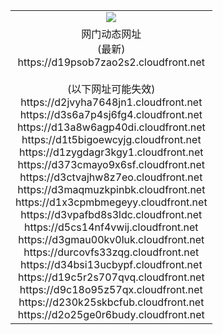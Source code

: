 ﻿<table>
  <tr></tr>
  <tr><td colspan=2 align=center><img src="https://d19psob7zao2s2.cloudfront.net/Up/oGate.jpg" /></td></tr>
  <tr><td colspan=2 align=center>网门动态网址<br/>(最新)
<br>https://d19psob7zao2s2.cloudfront.net
<br/><br/>(以下网址可能失效)
<br>https://d2jvyha7648jn1.cloudfront.net
<br>https://d3s6a7p4sj6fg4.cloudfront.net
<br>https://d13a8w6agp40di.cloudfront.net
<br>https://d1t5bigoewcyjg.cloudfront.net
<br>https://d1zygdagr3kgy1.cloudfront.net
<br>https://d373cmayo9x6sf.cloudfront.net
<br>https://d3ctvajhw8z7eo.cloudfront.net
<br>https://d3maqmuzkpinbk.cloudfront.net
<br>https://d1x3cpmbmegeyy.cloudfront.net
<br>https://d3vpafbd8s3ldc.cloudfront.net
<br>https://d5cs14nf4vwij.cloudfront.net
<br>https://d3gmau00kv0luk.cloudfront.net
<br>https://durcovfs33zqg.cloudfront.net
<br>https://d34bsi13ucbypf.cloudfront.net
<br>https://d19c5r2s707qvq.cloudfront.net
<br>https://d9c18o95z57qx.cloudfront.net
<br>https://d230k25skbcfub.cloudfront.net
<br>https://d2o25ge0r6budy.cloudfront.net
    </td>
  </tr>
</table>

